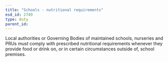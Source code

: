 ```yaml
---
title: "Schools - nutritional requirements"
esd_id: 2749
type: duty
parent_id:  
---
```


Local authorities or Governing Bodies of maintained schools, nurseries and PRUs must comply with prescribed nutritional requirements whenever they provide food or drink on, or in certain circumstances outside of, school premises. 

